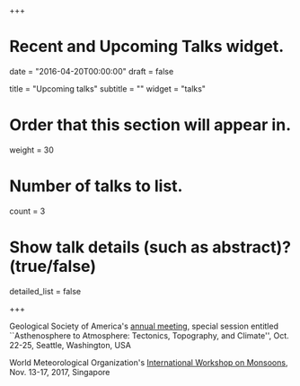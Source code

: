 +++
# Recent and Upcoming Talks widget.

date = "2016-04-20T00:00:00"
draft = false

title = "Upcoming talks"
subtitle = ""
widget = "talks"

# Order that this section will appear in.
weight = 30

# Number of talks to list.
count = 3 

# Show talk details (such as abstract)? (true/false)
detailed_list = false

+++

Geological Society of America's [annual meeting](http://community.geosociety.org/gsa2017), special session entitled ``Asthenosphere to Atmosphere: Tectonics, Topography, and Climate'', Oct. 22-25, Seattle, Washington, USA

World Meteorological Organization's [International Workshop on Monsoons](https://www.wmo.int/pages/prog/arep/wwrp/new/iwm-6.html), Nov. 13-17, 2017, Singapore
 
